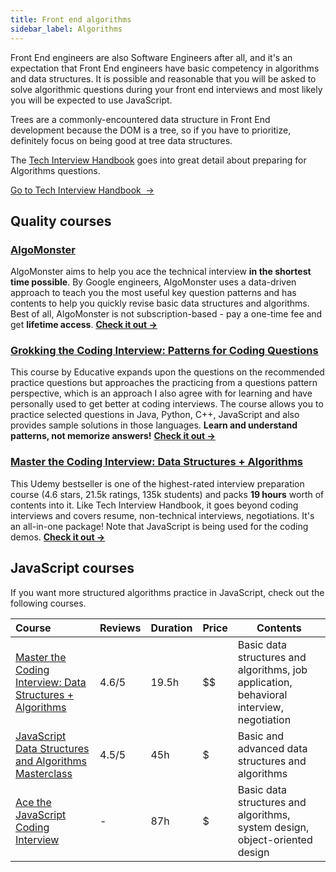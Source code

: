 ```yaml
---
title: Front end algorithms
sidebar_label: Algorithms
---
```


Front End engineers are also Software Engineers after all, and it's an expectation that Front End engineers have basic competency in algorithms and data structures. It is possible and reasonable that you will be asked to solve algorithmic questions during your front end interviews and most likely you will be expected to use JavaScript.

Trees are a commonly-encountered data structure in Front End development because the DOM is a tree, so if you have to prioritize, definitely focus on being good at tree data structures.

The [Tech Interview Handbook](https://techinterviewhandbook.org/algorithms/introduction/) goes into great detail about preparing for Algorithms questions.

<a className="button button--primary" href="https://techinterviewhandbook.org/algorithms/introduction/">Go to Tech Interview Handbook &nbsp;→</a>

## Quality courses

### [AlgoMonster](https://shareasale.com/r.cfm?b=1873647&u=3114753&m=114505&urllink=&afftrack=)

AlgoMonster aims to help you ace the technical interview **in the shortest time possible**. By Google engineers, AlgoMonster uses a data-driven approach to teach you the most useful key question patterns and has contents to help you quickly revise basic data structures and algorithms. Best of all, AlgoMonster is not subscription-based - pay a one-time fee and get **lifetime access**. [**Check it out →**](https://shareasale.com/r.cfm?b=1873647&u=3114753&m=114505&urllink=&afftrack=)

### [Grokking the Coding Interview: Patterns for Coding Questions](https://www.educative.io/courses/grokking-the-coding-interview?aff=x23W)

This course by Educative expands upon the questions on the recommended practice questions but approaches the practicing from a questions pattern perspective, which is an approach I also agree with for learning and have personally used to get better at coding interviews. The course allows you to practice selected questions in Java, Python, C++, JavaScript and also provides sample solutions in those languages. **Learn and understand patterns, not memorize answers!** [**Check it out →**](https://www.educative.io/courses/grokking-the-coding-interview?aff=x23W)

### [Master the Coding Interview: Data Structures + Algorithms](https://fxo.co/DQpY)

This Udemy bestseller is one of the highest-rated interview preparation course (4.6 stars, 21.5k ratings, 135k students) and packs **19 hours** worth of contents into it. Like Tech Interview Handbook, it goes beyond coding interviews and covers resume, non-technical interviews, negotiations. It's an all-in-one package! Note that JavaScript is being used for the coding demos. [**Check it out →**](https://fxo.co/DQpY)

## JavaScript courses

If you want more structured algorithms practice in JavaScript, check out the following courses.

| Course | Reviews | Duration | Price | Contents |
| :-- | --- | --- | --- | --- |
| [Master the Coding Interview: Data Structures + Algorithms](https://fxo.co/DQpY) | 4.6/5 | 19.5h | $$ | Basic data structures and algorithms, job application, behavioral interview, negotiation |
| [JavaScript Data Structures and Algorithms Masterclass](https://fxo.co/DQpZ) | 4.5/5 | 45h | $ | Basic and advanced data structures and algorithms |
| [Ace the JavaScript Coding Interview](https://www.educative.io/path/ace-javascript-coding-interview?aff=x23W) | - | 87h | $ | Basic data structures and algorithms, system design, object-oriented design |

